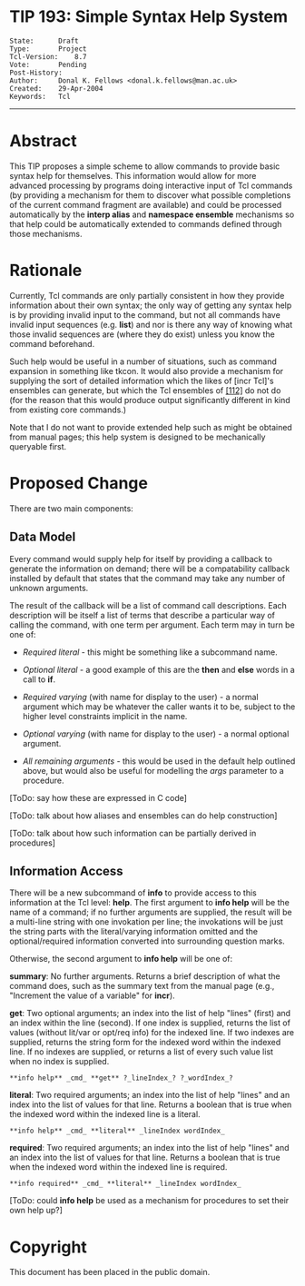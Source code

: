 # TIP 193: Simple Syntax Help System
	State:		Draft
	Type:		Project
	Tcl-Version:	8.7
	Vote:		Pending
	Post-History:	
	Author:		Donal K. Fellows <donal.k.fellows@man.ac.uk>
	Created:	29-Apr-2004
	Keywords:	Tcl
-----

# Abstract

This TIP proposes a simple scheme to allow commands to provide basic syntax
help for themselves.  This information would allow for more advanced
processing by programs doing interactive input of Tcl commands \(by providing
a mechanism for them to discover what possible completions of the current
command fragment are available\) and could be processed automatically by the
**interp alias** and **namespace ensemble** mechanisms so that help could be
automatically extended to commands defined through those mechanisms.

# Rationale

Currently, Tcl commands are only partially consistent in how they provide
information about their own syntax; the only way of getting any syntax help is
by providing invalid input to the command, but not all commands have invalid
input sequences \(e.g. **list**\) and nor is there any way of knowing what
those invalid sequences are \(where they do exist\) unless you know the
command beforehand.

Such help would be useful in a number of situations, such as command expansion
in something like tkcon.  It would also provide a mechanism for supplying the
sort of detailed information which the likes of [incr Tcl]'s ensembles can
generate, but which the Tcl ensembles of [[112]](112.md) do not do \(for the
reason that this would produce output significantly different in kind from
existing core commands.\)

Note that I do not want to provide extended help such as might be obtained
from manual pages; this help system is designed to be mechanically queryable
first.

# Proposed Change

There are two main components:

## Data Model

Every command would supply help for itself by providing a callback to generate
the information on demand; there will be a compatability callback installed by
default that states that the command may take any number of unknown arguments.

The result of the callback will be a list of command call descriptions.  Each
description will be itself a list of terms that describe a particular way of
calling the command, with one term per argument.  Each term may in turn be one
of:

 * _Required literal_ - this might be something like a subcommand name.

 * _Optional literal_ - a good example of this are the **then** and **else**
   words in a call to **if**.

 * _Required varying_ \(with name for display to the user\) - a normal
   argument which may be whatever the caller wants it to be, subject to the
   higher level constraints implicit in the name.

 * _Optional varying_ \(with name for display to the user\) - a normal
   optional argument.

 * _All remaining arguments_ - this would be used in the default help outlined
   above, but would also be useful for modelling the _args_ parameter to a
   procedure.

[ToDo: say how these are expressed in C code]

[ToDo: talk about how aliases and ensembles can do help construction]

[ToDo: talk about how such information can be partially derived in procedures]

## Information Access

There will be a new subcommand of **info** to provide access to this
information at the Tcl level: **help**.  The first argument to **info help**
will be the name of a command; if no further arguments are supplied, the
result will be a multi-line string with one invokation per line; the
invokations will be just the string parts with the literal/varying information
omitted and the optional/required information converted into surrounding
question marks.

Otherwise, the second argument to **info help** will be one of:

**summary**: No further arguments. Returns a brief description of what the
    command does, such as the summary text from the manual page (e.g.,
    "Increment the value of a variable" for **incr**).

**get**: Two optional arguments; an index into the list of help "lines"
    \(first\) and an index within the line \(second\).  If one index is
    supplied, returns the list of values \(without lit/var or opt/req info\)
    for the indexed line.  If two indexes are supplied, returns the string
    form for the indexed word within the indexed line.  If no indexes are
    supplied, or returns a list of every such value list when no index is
    supplied.

    **info help** _cmd_ **get** ?_lineIndex_? ?_wordIndex_?

**literal**: Two required arguments; an index into the list of help "lines"
    and an index into the list of values for that line.  Returns a boolean
    that is true when the indexed word within the indexed line is a literal.

    **info help** _cmd_ **literal** _lineIndex wordIndex_

**required**: Two required arguments; an index into the list of help "lines"
    and an index into the list of values for that line.  Returns a boolean
    that is true when the indexed word within the indexed line is required.

    **info required** _cmd_ **literal** _lineIndex wordIndex_

[ToDo: could **info help** be used as a mechanism for procedures to set their
own help up?]

# Copyright

This document has been placed in the public domain.
